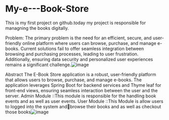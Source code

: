 # My-e---Book-Store
This is my first project on github.today my project is responsible for managning the books digitally.

Problem:
The primary problem is the need for an efficient, secure, and user-friendly online platform where users can browse, purchase, and manage e-books. Current solutions fail to offer seamless integration between browsing and purchasing processes, leading to user frustration. Additionally, ensuring data security and personalized user experiences remains a significant challenge.![image](https://github.com/YB10102002/My-e---Book-Store/assets/161114315/162a808d-8ca3-4c75-98ab-f0edbc12d0e7)

Abstract
The E-Book Store application is a robust, user-friendly platform that allows users to browse, purchase, and manage e-books. The application leverages Spring Boot for backend services and Thyme leaf for front-end views, ensuring seamless interaction between the user and the server.
Admin Module ::This module is responsible for the handling book events and as well as user events.
User Module ::This Module is allow users to logged into the system andbrowse their books and as well as checkout those books![image](https://github.com/YB10102002/My-e---Book-Store/assets/161114315/2308d80a-8f81-4efa-a2a8-1d32d1fbe3b6)




